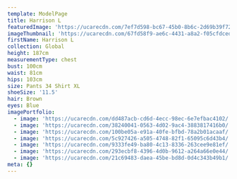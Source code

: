 ```yaml
---
template: ModelPage
title: Harrison L
featuredImage: 'https://ucarecdn.com/7ef7d598-bc67-45b0-8b6c-2d69b39f7299/'
imageThumbnail: 'https://ucarecdn.com/67fd58f9-ae6c-4431-a8a2-f05cfdceded8/'
firstName: Harrison L
collection: Global
height: 187cm
measurementType: chest
bust: 100cm
waist: 81cm
hips: 103cm
size: Pants 34 Shirt XL
shoeSize: '11.5'
hair: Brown
eyes: Blue
imagePortfolio:
  - image: 'https://ucarecdn.com/dd487acb-cd6d-4ecc-98ec-6e7efbac4102/'
  - image: 'https://ucarecdn.com/38240041-0563-4d02-9ac4-3883817416b0/'
  - image: 'https://ucarecdn.com/100be05a-e91a-40fe-bfbd-78a2b01acaaf/'
  - image: 'https://ucarecdn.com/5c927426-a505-4748-82f1-65095c6d43b4/'
  - image: 'https://ucarecdn.com/9333fe49-ba80-4c13-8336-263cee9e81ef/'
  - image: 'https://ucarecdn.com/293ecbf8-4396-4d0b-9612-a264a66e0e44/'
  - image: 'https://ucarecdn.com/21c69483-daea-45be-bd8d-0d4c343b49b1/'
meta: {}
---
```


